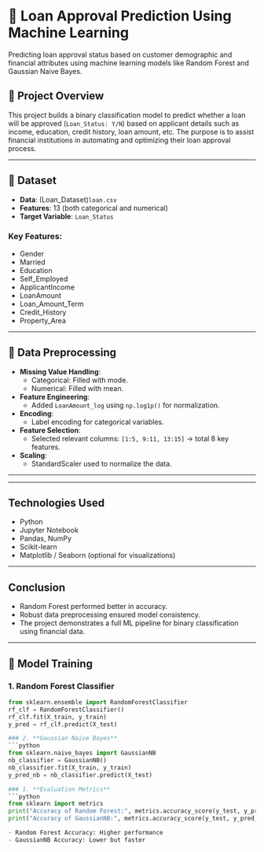 # 🏦 Loan Approval Prediction Using Machine Learning

Predicting loan approval status based on customer demographic and financial attributes using machine learning models like Random Forest and Gaussian Naive Bayes.

## 📌 Project Overview

This project builds a binary classification model to predict whether a loan will be approved (`Loan_Status: Y/N`) based on applicant details such as income, education, credit history, loan amount, etc. The purpose is to assist financial institutions in automating and optimizing their loan approval process.

---

## 📂 Dataset

- **Data**: (Loan_Dataset)`loan.csv`
- **Features**: 13 (both categorical and numerical)
- **Target Variable**: `Loan_Status`

### Key Features:
- Gender
- Married
- Education
- Self_Employed
- ApplicantIncome
- LoanAmount
- Loan_Amount_Term
- Credit_History
- Property_Area

---

## 🔧 Data Preprocessing

- **Missing Value Handling**:
  - Categorical: Filled with mode.
  - Numerical: Filled with mean.
- **Feature Engineering**:
  - Added `LoanAmount_log` using `np.log1p()` for normalization.
- **Encoding**:
  - Label encoding for categorical variables.
- **Feature Selection**:
  - Selected relevant columns: `[1:5, 9:11, 13:15]` → total 8 key features.
- **Scaling**:
  - StandardScaler used to normalize the data.

---
---

## Technologies Used

- Python
- Jupyter Notebook
- Pandas, NumPy
- Scikit-learn
- Matplotlib / Seaborn (optional for visualizations)

---

## Conclusion

- Random Forest performed better in accuracy.
- Robust data preprocessing ensured model consistency.
- The project demonstrates a full ML pipeline for binary classification using financial data.

---

## 🧠 Model Training

### 1. **Random Forest Classifier**
```python
from sklearn.ensemble import RandomForestClassifier
rf_clf = RandomForestClassifier()
rf_clf.fit(X_train, y_train)
y_pred = rf_clf.predict(X_test)

### 2. **Gaussian Naive Bayes**
```python
from sklearn.naive_bayes import GaussianNB
nb_classifier = GaussianNB()
nb_classifier.fit(X_train, y_train)
y_pred_nb = nb_classifier.predict(X_test)

### 1. **Evaluation Metrics**
```python
from sklearn import metrics
print("Accuracy of Random Forest:", metrics.accuracy_score(y_test, y_pred))
print("Accuracy of GaussianNB:", metrics.accuracy_score(y_test, y_pred_nb))

- Random Forest Accuracy: Higher performance
- GaussianNB Accuracy: Lower but faster




